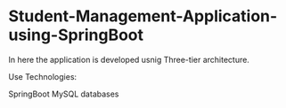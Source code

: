 # Student-Management-Application-using-SpringBoot

In here the application is developed usnig Three-tier architecture.

Use Technologies:

  SpringBoot
  MySQL databases
  
